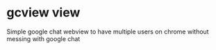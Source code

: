 # gcview view

Simple google chat webview to have multiple users on chrome without messing with
google chat